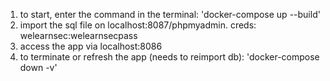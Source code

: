1. to start, enter the command in the terminal: 'docker-compose up --build'
2. import the sql file on localhost:8087/phpmyadmin. creds: welearnsec:welearnsecpass
3. access the app via localhost:8086
4. to terminate or refresh the app (needs to reimport db): 'docker-compose down -v' 
